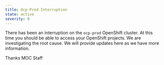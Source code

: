 ```yaml
---
title: Ocp-Prod Interruption
state: active
severity: 0
---
```


There has been an interruption on the `ocp-prod` OpenShift cluster. At
this time you should be able to access your OpenShift projects. We are
investigating the root cause. We will provide updates here as we have
more information.

Thanks
MOC Staff

